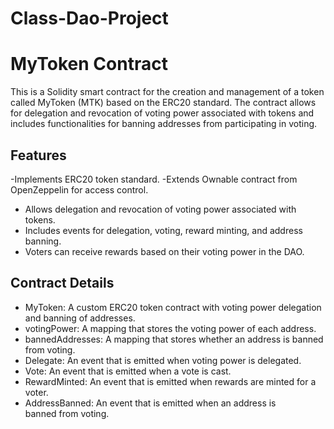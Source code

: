 # Class-Dao-Project

# MyToken Contract

This is a Solidity smart contract for the creation and management of a token called MyToken (MTK) based on the ERC20 standard. The contract allows for delegation and revocation of voting power associated with tokens and includes functionalities for banning addresses from participating in voting.

## Features
-Implements ERC20 token standard.
-Extends Ownable contract from OpenZeppelin for access control.
- Allows delegation and revocation of voting power associated with tokens.
- Includes events for delegation, voting, reward minting, and address banning.
- Voters can receive rewards based on their voting power in the DAO.

## Contract Details

- MyToken: A custom ERC20 token contract with voting power delegation and banning of addresses.
- votingPower: A mapping that stores the voting power of each address.
- bannedAddresses: A mapping that stores whether an address is banned from voting.
- Delegate: An event that is emitted when voting power is delegated.
- Vote: An event that is emitted when a vote is cast.
- RewardMinted: An event that is emitted when rewards are minted for a voter.
- AddressBanned: An event that is emitted when an address is banned from voting.

